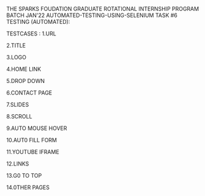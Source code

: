 THE SPARKS FOUDATION GRADUATE ROTATIONAL INTERNSHIP PROGRAM BATCH JAN'22 AUTOMATED-TESTING-USING-SELENIUM TASK #6 TESTING (AUTOMATED):
 
TESTCASES : 1.URL
 
2.TITLE 

3.LOGO 

4.HOME LINK

5.DROP DOWN 

6.CONTACT PAGE 

7.SLIDES 

8.SCROLL 

9.AUTO MOUSE HOVER 

10.AUT0 FILL FORM 

11.YOUTUBE IFRAME 

12.LINKS 

13.G0 TO TOP 

14.0THER PAGES
